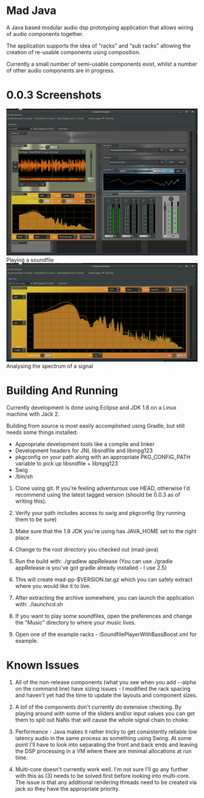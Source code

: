 # Mad Java
A Java based modular audio dsp prototyping application that allows wiring of audio components together.

The application supports the idea of "racks" and "sub racks" allowing the creation of re-usable components using composition.

Currently a small number of semi-usable components exist, whilst a number of other audio components are in progress.

# 0.0.3 Screenshots
<img src="1PROJECTS/COMPONENTDESIGNER/component-designer/screenshots/madjava003-playingasoundfile.png">Playing a soundfile</img>
<img src="1PROJECTS/COMPONENTDESIGNER/component-designer/screenshots/madjava003-spectralanalysis.png">Analysing the spectrum of a signal</img>

# Building And Running
Currently development is done using Eclipse and JDK 1.8 on a Linux machine with Jack 2.

Building from source is most easily accomplished using Gradle, but still needs some things installed:

* Appropriate development tools like a compile and linker
* Development headers for JNI, libsndfile and libmpg123
* pkgconfig on your path along with an appropriate PKG_CONFIG_PATH variable to pick up libsndfile + libmpg123
* Swig
* /bin/sh

1. Clone using git. If you're feeling adventurous use HEAD, otherwise I'd recommend using the latest tagged version (should be 0.0.3 as of writing this).

2. Verify your path includes access to swig and pkgconfig (try running them to be sure)

3. Make sure that the 1.8 JDK you're using has JAVA_HOME set to the right place

4. Change to the root directory you checked out (mad-java)

5. Run the build with:
   ./gradlew appRelease
   (You can use ./gradle appRelease is you've got gradle already installed - I use 2.5)

6. This will create mad-pp-$VERSION.tar.gz which you can safely extract where you would like it to live.

7. After extracting the archive somewhere, you can launch the application with:
   ./launchcd.sh

8. If you want to play some soundfiles, open the preferences and change the "Music" directory to where your music lives.

9. Open one of the example racks - iSoundfilePlayerWithBassBoost.xml for example.

# Known Issues

1. All of the non-release components (what you see when you add --alpha on the command line) have sizing issues - I modified the rack spacing and haven't yet had the time to update the layouts and component sizes.

2. A lof of the components don't currently do extensive checking. By playing around with some of the sliders and/or input values you can get them to spit out NaNs that will cause the whole signal chain to choke.

3. Performance - Java makes it rather tricky to get consistently reliable low latency audio in the same process as something using Swing. At some point I'll have to look into separating the front and back ends and leaving the DSP processing in a VM where there are minimal allocations at run time.

4. Multi-core doesn't currently work well. I'm not sure I'll go any further with this as (3) needs to be solved first before looking into multi-core. The issue is that any additional rendering threads need to be created via jack so they have the appropriate priority.